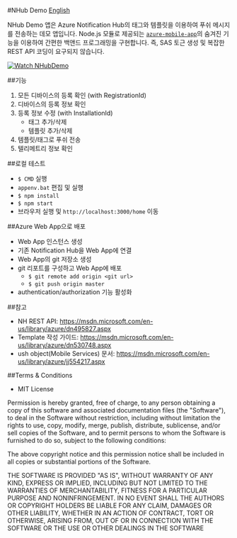 #NHub Demo
[English](/README.md)

NHub Demo 앱은 Azure Notification Hub의 태그와 템플릿을 이용하여 푸쉬 메시지를 전송하는 데모 앱입니다.
Node.js 모듈로 제공되는 [`azure-mobile-app`](https://www.npmjs.com/package/azure-mobile-apps)의 숨겨진 기능을 이용하여 간편한 백앤드 프로그래밍을 구현합니다.
즉, SAS 토근 생성 및 복잡한 REST API 코딩이 요구되지 않습니다.

[![Watch NHubDemo](https://img.youtube.com/vi/qaDy-E1eKkM/0.jpg)](https://youtu.be/qaDy-E1eKkM)

##기능
1. 모든 디바이스의 등록 확인 (with RegistrationId)
2. 디바이스의 등록 정보 확인
3. 등록 정보 수정 (with InstallationId)
    * 태그 추가/삭제
    * 템플릿 추가/삭제
4. 템플릿/태그로 푸쉬 전송
5. 텔리메트리 정보 확인

##로컬 테스트
* `$ CMD` 실행
* `appenv.bat` 편집 및 실행
* `$ npm install`
* `$ npm start`
* 브라우저 실행 및 `http://localhost:3000/home` 이동

##Azure Web App으로 배포
* Web App 인스턴스 생성
* 기존 Notification Hub을 Web App에 연결 
* Web App의 git 저장소 생성
* git 리포트를 구성하고 Web App에 배포
    * `$ git remote add origin <git url>`
    * `$ git push origin master`
* authentication/authorization 기능 활성화

##참고
* NH REST API: https://msdn.microsoft.com/en-us/library/azure/dn495827.aspx
* Template 작성 가이드: https://msdn.microsoft.com/en-us/library/azure/dn530748.aspx
* ush object(Mobile Services) 문서: https://msdn.microsoft.com/en-us/library/azure/jj554217.aspx

##Terms & Conditions
* MIT License

Permission is hereby granted, free of charge, to any person obtaining a copy of this software and associated documentation files (the "Software"), to deal in the Software without restriction, including without limitation the rights to use, copy, modify, merge, publish, distribute, sublicense, and/or sell copies of the Software, and to permit persons to whom the Software is furnished to do so, subject to the following conditions:

The above copyright notice and this permission notice shall be included in all copies or substantial portions of the Software.

THE SOFTWARE IS PROVIDED "AS IS", WITHOUT WARRANTY OF ANY KIND, EXPRESS OR IMPLIED, INCLUDING BUT NOT LIMITED TO THE WARRANTIES OF MERCHANTABILITY, FITNESS FOR A PARTICULAR PURPOSE AND NONINFRINGEMENT. IN NO EVENT SHALL THE AUTHORS OR COPYRIGHT HOLDERS BE LIABLE FOR ANY CLAIM, DAMAGES OR OTHER LIABILITY, WHETHER IN AN ACTION OF CONTRACT, TORT OR OTHERWISE, ARISING FROM, OUT OF OR IN CONNECTION WITH THE SOFTWARE OR THE USE OR OTHER DEALINGS IN THE SOFTWARE
